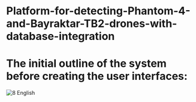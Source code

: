 # Platform-for-detecting-Phantom-4-and-Bayraktar-TB2-drones-with-database-integration

# The initial outline of the system before creating the user interfaces:

![8 English](https://github.com/user-attachments/assets/894100d5-5bd1-4217-addd-08635926f2ae)

